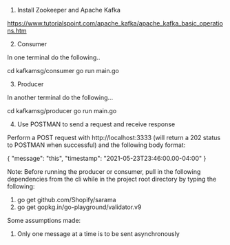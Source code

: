 1. Install Zookeeper and Apache Kafka

https://www.tutorialspoint.com/apache_kafka/apache_kafka_basic_operations.htm

2. Consumer

In one terminal do the following..

cd kafkamsg/consumer
go run main.go


3. Producer

In another terminal do the following...

cd kafkamsg/producer
go run main.go


4. Use POSTMAN to send a request and receive response

Perform a POST request with http://localhost:3333 (will return a 202 status to POSTMAN when successful) and the following body format:

{
    "message": "this",
    "timestamp": "2021-05-23T23:46:00.00-04:00"
}

Note: Before running the producer or consumer, pull in the following dependencies from the cli while in the project root directory by typing the following:
1. go get github.com/Shopify/sarama
2. go get gopkg.in/go-playground/validator.v9

Some assumptions made:
1. Only one message at a time is to be sent asynchronously
